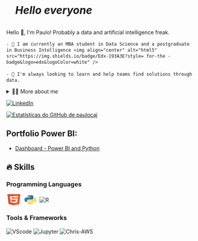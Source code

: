 <!--title-->
<div id="user-content-toc" style="text-align: left;">
    <ul>
        <summary><h1 style="display: inline-block; font-style: italic;">Hello everyone</h1></summary>
    </ul>
</div>


<!-- Presentation -->
<p>
    Hello 👋, I'm Paulo! Probably a data and artificial intelligence freak.

    - 🌱 I am currently an MBA student in Data Science and a postgraduate in Business Intelligence <img align="center" alt="html5" src="https://img.shields.io/badge/Edx-193A3E?style= for-the -badge&logo=edx&logoColor=white" />

    - 🔭 I'm always looking to learn and help teams find solutions through data.
</p>

<!-- Dropdown menu -->
<details>
    <summary>👨‍💻 More about me</summary>

    - 💬I currently live in Fortaleza CE - Brazil. I have intermediate English and experience with SQL, Python, Data Analysis, Data Visualization and Machine Learning. Also knowledge in statistics focused on business.

    - ⚡I like sports, technology and in my free time watching a good movie! I believe that our personal interests contribute to a more accurate perception of things and to solving problems. \O/
</details>


<!-- Links -->
[![LinkedIn](https://img.shields.io/badge/LinkedIn-0077B5?style=for-the-badge&logo=linkedin&logoColor=white)](https://www.linkedin.com/in/paulocajazeiras/)

[![Estatísticas do GitHub de paulocaj](https://github-readme-stats.vercel.app/api?username=paulocaj)](https://github.com/paulocaj/github-readme-stats)



<!-- Portfolio -->
## Portfolio Power BI:
- [Dashboard - Power BI and Python ](https://sites.google.com/view/portifoliopaulohcajazeiras/in%C3%ADcio)


## 🔥 Skills
<!-- Skills: Programming Languages -->
  <div style="flex-basis: 48%;">
    <h3>Programming Languages</h3>
    <img align="center" alt="HTML" height="30" width="40" src="https://raw.githubusercontent.com/devicons/devicon/master/icons/html5/html5-original.svg">
    <img align="center" alt="Python" height="30" width="40" src="https://raw.githubusercontent.com/devicons/devicon/master/icons/python/python-original.svg">
    <img align="center" alt="R" height="30" width="40" src="https://img.shields.io/badge/R-276DC3?style=for-the-badge&logo=r&logoColor=white">
  </div>
  
  <!-- Skills: Tools & Frameworks -->
  <div style="flex-basis: 48%;">
    <h3>Tools & Frameworks</h3>
    <img align="center" alt="VScode" height="30" width="40" src="https://cdn.jsdelivr.net/gh/devicons/devicon/icons/vscode/vscode-original.svg">
    <img align="center" alt="Jupyter" height="30" width="40" src="https://cdn.jsdelivr.net/gh/devicons/devicon/icons/jupyter/jupyter-original.svg">
    <img align="center" alt="Chris-AWS" height="30" width="40" src="https://cdn.jsdelivr.net/gh/devicons/devicon/icons/git/git-original.svg">

 
  </div>
  
